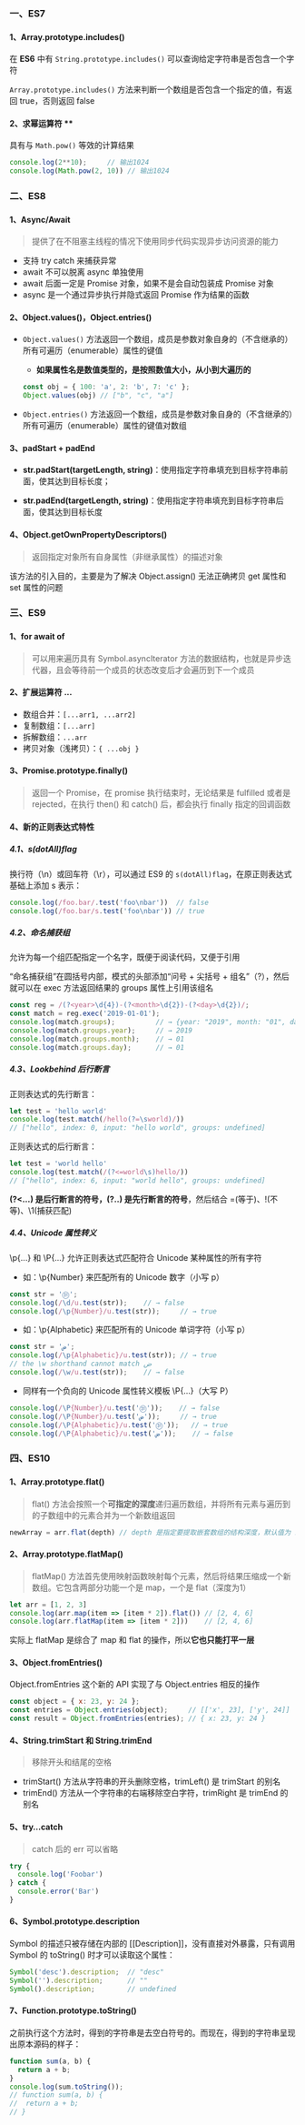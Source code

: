 ### 一、ES7

#### 1、Array.prototype.includes()

在 **ES6** 中有 `String.prototype.includes()` 可以查询给定字符串是否包含一个字符

`Array.prototype.includes()` 方法来判断一个数组是否包含一个指定的值，有返回 true，否则返回 false

#### 2、求幂运算符 **

具有与 `Math.pow()` 等效的计算结果

```js
console.log(2**10);		// 输出1024
console.log(Math.pow(2, 10)) // 输出1024
```



### 二、ES8

#### 1、Async/Await

> 提供了在不阻塞主线程的情况下使用同步代码实现异步访问资源的能力

- 支持 try catch 来捕获异常
- await 不可以脱离 async 单独使用
- await 后面一定是 Promise 对象，如果不是会自动包装成 Promise 对象
- async 是一个通过异步执行并隐式返回 Promise 作为结果的函数

#### 2、Object.values()，Object.entries()

- `Object.values()` 方法返回一个数组，成员是参数对象自身的（不含继承的）所有可遍历（enumerable）属性的键值

  - **如果属性名是数值类型的，是按照数值大小，从小到大遍历的**

  ```js
  const obj = { 100: 'a', 2: 'b', 7: 'c' };
  Object.values(obj) // ["b", "c", "a"]
  ```

- `Object.entries()` 方法返回一个数组，成员是参数对象自身的（不含继承的）所有可遍历（enumerable）属性的键值对数组

#### 3、padStart + padEnd

- **str.padStart(targetLength, string)**：使用指定字符串填充到目标字符串前面，使其达到目标长度；

- **str.padEnd(targetLength, string)**：使用指定字符串填充到目标字符串后面，使其达到目标长度

#### 4、Object.getOwnPropertyDescriptors()

> 返回指定对象所有自身属性（非继承属性）的描述对象

该方法的引入目的，主要是为了解决 Object.assign() 无法正确拷贝 get 属性和 set 属性的问题


### 三、ES9

#### 1、for await of

> 可以用来遍历具有 Symbol.asyncIterator 方法的数据结构，也就是异步迭代器，且会等待前一个成员的状态改变后才会遍历到下一个成员

#### 2、扩展运算符 ...

- 数组合并：`[...arr1, ...arr2]`
- 复制数组：`[...arr]`
- 拆解数组：`...arr`
- 拷贝对象（浅拷贝）：`{ ...obj }`

#### 3、Promise.prototype.finally()

> 返回一个 Promise，在 promise 执行结束时，无论结果是 fulfilled 或者是 rejected，在执行 then() 和 catch() 后，都会执行 finally 指定的回调函数

#### 4、新的正则表达式特性

##### 4.1、s(dotAll)flag

换行符（\n）或回车符（\r），可以通过 ES9 的 `s(dotAll)flag`，在原正则表达式基础上添加 s 表示：

```js
console.log(/foo.bar/.test('foo\nbar'))  // false
console.log(/foo.bar/s.test('foo\nbar')) // true
```

##### 4.2、命名捕获组

允许为每一个组匹配指定一个名字，既便于阅读代码，又便于引用

“命名捕获组”在圆括号内部，模式的头部添加“问号 + 尖括号 + 组名”（?），然后就可以在 exec 方法返回结果的 groups 属性上引用该组名

```js
const reg = /(?<year>\d{4})-(?<month>\d{2})-(?<day>\d{2})/;
const match = reg.exec('2019-01-01');
console.log(match.groups);          // → {year: "2019", month: "01", day: "01"}
console.log(match.groups.year);     // → 2019
console.log(match.groups.month);    // → 01
console.log(match.groups.day);      // → 01
```

##### 4.3、Lookbehind 后行断言

正则表达式的先行断言：

```js
let test = 'hello world'
console.log(test.match(/hello(?=\sworld)/))
// ["hello", index: 0, input: "hello world", groups: undefined]
```

正则表达式的后行断言：

```js
let test = 'world hello'
console.log(test.match(/(?<=world\s)hello/))
// ["hello", index: 6, input: "world hello", groups: undefined]
```

**(?<…) 是后行断言的符号，(?..) 是先行断言的符号**，然后结合 =(等于)、!(不等)、\1(捕获匹配)

##### 4.4、Unicode 属性转义

\p{...} 和 \P{...} 允许正则表达式匹配符合 Unicode 某种属性的所有字符

- 如：\p{Number} 来匹配所有的 Unicode 数字（小写 p）

```js
const str = '㉛';
console.log(/\d/u.test(str));    // → false
console.log(/\p{Number}/u.test(str));     // → true
```

- 如：\p{Alphabetic} 来匹配所有的 Unicode 单词字符（小写 p）

```js
const str = 'ض';
console.log(/\p{Alphabetic}/u.test(str)); // → true
// the \w shorthand cannot match ض
console.log(/\w/u.test(str));    // → false
```

- 同样有一个负向的 Unicode 属性转义模板 \P{...}（大写 P）

```js
console.log(/\P{Number}/u.test('㉛'));    // → false
console.log(/\P{Number}/u.test('ض'));     // → true
console.log(/\P{Alphabetic}/u.test('㉛'));   // → true
console.log(/\P{Alphabetic}/u.test('ض'));    // → false
```



### 四、ES10

#### 1、Array.prototype.flat()

> flat() 方法会按照一个**可指定的深度**递归遍历数组，并将所有元素与遍历到的子数组中的元素合并为一个新数组返回

```js
newArray = arr.flat(depth) // depth 是指定要提取嵌套数组的结构深度，默认值为 1
```

#### 2、Array.prototype.flatMap()

> flatMap() 方法首先使用映射函数映射每个元素，然后将结果压缩成一个新数组。它包含两部分功能一个是 map，一个是 flat（深度为1）

```js
let arr = [1, 2, 3]
console.log(arr.map(item => [item * 2]).flat()) // [2, 4, 6]
console.log(arr.flatMap(item => [item * 2])) 	// [2, 4, 6]
```

实际上 flatMap 是综合了 map 和 flat 的操作，所以**它也只能打平一层**

#### 3、Object.fromEntries()

Object.fromEntries 这个新的 API 实现了与 Object.entries 相反的操作

```js
const object = { x: 23, y: 24 };
const entries = Object.entries(object); 	// [['x', 23], ['y', 24]]
const result = Object.fromEntries(entries); // { x: 23, y: 24 }
```

#### 4、String.trimStart 和 String.trimEnd

> 移除开头和结尾的空格

- trimStart() 方法从字符串的开头删除空格，trimLeft() 是 trimStart 的别名
- trimEnd() 方法从一个字符串的右端移除空白字符，trimRight 是 trimEnd 的别名

#### 5、try…catch

> catch 后的 err 可以省略

```js
try {
  console.log('Foobar')
} catch {
  console.error('Bar')
}
```

#### 6、Symbol.prototype.description

Symbol 的描述只被存储在内部的 [[Description]]，没有直接对外暴露，只有调用 Symbol 的 toString() 时才可以读取这个属性：

```js
Symbol('desc').description;  // "desc"
Symbol('').description;      // ""
Symbol().description;        // undefined
```

#### 7、Function.prototype.toString()

之前执行这个方法时，得到的字符串是去空白符号的。而现在，得到的字符串呈现出原本源码的样子：

```js
function sum(a, b) {
  return a + b;
}
console.log(sum.toString());
// function sum(a, b) {
//  return a + b;
// }
```

